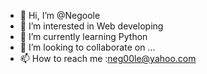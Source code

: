 - 👋 Hi, I’m @Negoole
- 👀 I’m interested in Web developing
- 🌱 I’m currently learning Python
- 💞️ I’m looking to collaborate on ...
- 📫 How to reach me :neg00le@yahoo.com

<!---
Negoole/Negoole is a ✨ special ✨ repository because its `README.md` (this file) appears on your GitHub profile.
You can click the Preview link to take a look at your changes.
--->
